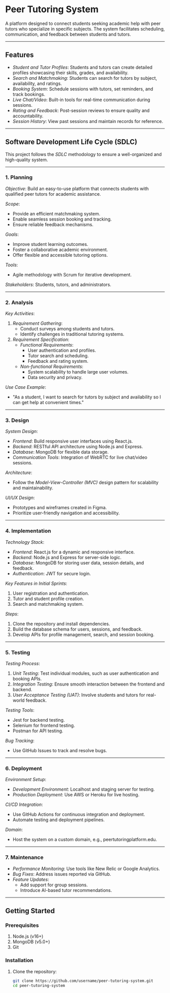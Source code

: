 # Peer Tutoring System

A platform designed to connect students seeking academic help with peer tutors who specialize in specific subjects. The system facilitates scheduling, communication, and feedback between students and tutors.

---

## Features
- *Student and Tutor Profiles*: Students and tutors can create detailed profiles showcasing their skills, grades, and availability.
- *Search and Matchmaking*: Students can search for tutors by subject, availability, and ratings.
- *Booking System*: Schedule sessions with tutors, set reminders, and track bookings.
- *Live Chat/Video*: Built-in tools for real-time communication during sessions.
- *Rating and Feedback*: Post-session reviews to ensure quality and accountability.
- *Session History*: View past sessions and maintain records for reference.

---

## Software Development Life Cycle (SDLC)

This project follows the *SDLC* methodology to ensure a well-organized and high-quality system.

---

### 1. Planning

*Objective*: Build an easy-to-use platform that connects students with qualified peer tutors for academic assistance.

*Scope*:
- Provide an efficient matchmaking system.
- Enable seamless session booking and tracking.
- Ensure reliable feedback mechanisms.

*Goals*:
- Improve student learning outcomes.
- Foster a collaborative academic environment.
- Offer flexible and accessible tutoring options.

*Tools*: 
- Agile methodology with Scrum for iterative development.

*Stakeholders*: Students, tutors, and administrators.

---

### 2. Analysis

*Key Activities*:
1. *Requirement Gathering*:
   - Conduct surveys among students and tutors.
   - Identify challenges in traditional tutoring systems.
2. *Requirement Specification*:
   - *Functional Requirements*:
     - User authentication and profiles.
     - Tutor search and scheduling.
     - Feedback and rating system.
   - *Non-functional Requirements*:
     - System scalability to handle large user volumes.
     - Data security and privacy.

*Use Case Example*:
- "As a student, I want to search for tutors by subject and availability so I can get help at convenient times."

---

### 3. Design

*System Design*:
- *Frontend*: Build responsive user interfaces using React.js.
- *Backend*: RESTful API architecture using Node.js and Express.
- *Database*: MongoDB for flexible data storage.
- *Communication Tools*: Integration of WebRTC for live chat/video sessions.

*Architecture*: 
- Follow the *Model-View-Controller (MVC)* design pattern for scalability and maintainability.

*UI/UX Design*:
- Prototypes and wireframes created in Figma.
- Prioritize user-friendly navigation and accessibility.

---

### 4. Implementation

*Technology Stack*:
- *Frontend*: React.js for a dynamic and responsive interface.
- *Backend*: Node.js and Express for server-side logic.
- *Database*: MongoDB for storing user data, session details, and feedback.
- *Authentication*: JWT for secure login.

*Key Features in Initial Sprints*:
1. User registration and authentication.
2. Tutor and student profile creation.
3. Search and matchmaking system.

*Steps*:
1. Clone the repository and install dependencies.
2. Build the database schema for users, sessions, and feedback.
3. Develop APIs for profile management, search, and session booking.

---

### 5. Testing

*Testing Process*:
1. *Unit Testing*: Test individual modules, such as user authentication and booking APIs.
2. *Integration Testing*: Ensure smooth interaction between the frontend and backend.
3. *User Acceptance Testing (UAT)*: Involve students and tutors for real-world feedback.

*Testing Tools*:
- Jest for backend testing.
- Selenium for frontend testing.
- Postman for API testing.

*Bug Tracking*:
- Use GitHub Issues to track and resolve bugs.

---

### 6. Deployment

*Environment Setup*:
- *Development Environment*: Localhost and staging server for testing.
- *Production Deployment*: Use AWS or Heroku for live hosting.

*CI/CD Integration*:
- Use GitHub Actions for continuous integration and deployment.
- Automate testing and deployment pipelines.

*Domain*:
- Host the system on a custom domain, e.g., peertutoringplatform.edu.

---

### 7. Maintenance

- *Performance Monitoring*: Use tools like New Relic or Google Analytics.
- *Bug Fixes*: Address issues reported via GitHub.
- *Feature Updates*:
  - Add support for group sessions.
  - Introduce AI-based tutor recommendations.

---

## Getting Started

### Prerequisites
1. Node.js (v16+)
2. MongoDB (v5.0+)
3. Git

### Installation
1. Clone the repository:
   ```bash
   git clone https://github.com/username/peer-tutoring-system.git
   cd peer-tutoring-system
